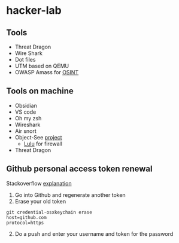 # hacker-lab

## Tools
- Threat Dragon
- Wire Shark
- Dot files
- UTM based on QEMU
- OWASP Amass for [OSINT](https://github.com/owasp-amass)


## Tools on machine
- Obsidian
- VS code
- Oh my zsh
- Wireshark
- Air snort
- Object-See [project](https://objective-see.org/tools.html)
	- [Lulu](https://objective-see.org/) for firewall
- Threat Dragon

## Github personal access token renewal
Stackoverflow [explanation](https://stackoverflow.com/questions/67646383/authentication-to-github-using-personal-access-token-on-macos)

1. Go into Github and regenerate another token
2. Erase your old token
```text
git credential-osxkeychain erase
host=github.com
protocol=https
```
2. Do a push and enter your username and token for the password